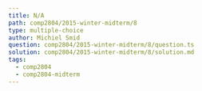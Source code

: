 ```yaml
---
title: N/A
path: comp2804/2015-winter-midterm/8
type: multiple-choice
author: Michiel Smid
question: comp2804/2015-winter-midterm/8/question.ts
solution: comp2804/2015-winter-midterm/8/solution.md
tags:
  - comp2804
  - comp2804-midterm
---
```


